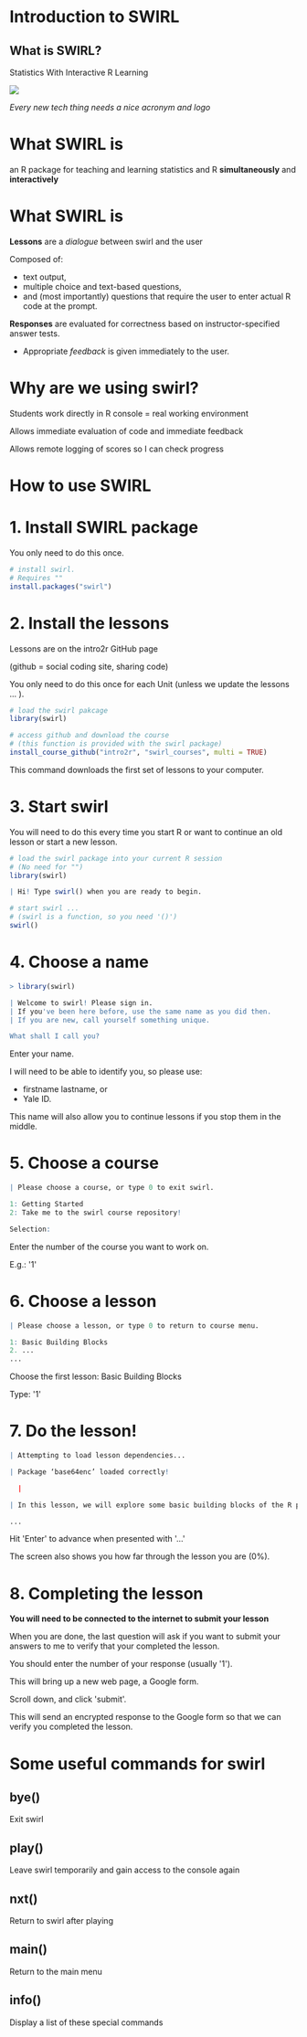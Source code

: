 # Introduction to SWIRL 

## What is SWIRL?

Statistics With Interactive R Learning

![](img/swirl_new_large_final.png)

*Every new tech thing needs a nice acronym and logo*



# What SWIRL is

an R package for teaching and learning statistics and R **simultaneously** and **interactively**



# What SWIRL is

**Lessons** are a *dialogue* between swirl and the user

Composed of:
  - text output, 
  - multiple choice and text-based questions, 
  - and (most importantly) questions that require the user to enter actual R code at the prompt. 
  

**Responses** are evaluated for correctness based on instructor-specified answer tests.
 - Appropriate *feedback* is given immediately to the user.


# Why are we using swirl?

Students work directly in R console = real working environment

Allows immediate evaluation of code and immediate feedback

Allows remote logging of scores so I can check progress  


# How to use SWIRL


# 1. Install SWIRL package

You only need to do this once.


```r
# install swirl. 
# Requires ""
install.packages("swirl")
```
 


# 2. Install the lessons

Lessons are on the intro2r GitHub page

(github = social coding site, sharing code)


You only need to do this once for each Unit (unless we update the lessons ... ).


```r
# load the swirl pakcage
library(swirl)

# access github and download the course
# (this function is provided with the swirl package)
install_course_github("intro2r", "swirl_courses", multi = TRUE)
```

This command downloads the first set of lessons to your computer.



# 3. Start swirl

You will need to do this every time you start R or want to continue an old lesson or start a new lesson.


```r
# load the swirl package into your current R session
# (No need for "")
library(swirl)

| Hi! Type swirl() when you are ready to begin.

# start swirl ... 
# (swirl is a function, so you need '()')
swirl()
```


# 4. Choose a name


```r
> library(swirl)

| Welcome to swirl! Please sign in. 
| If you've been here before, use the same name as you did then. 
| If you are new, call yourself something unique.

What shall I call you? 
```

Enter your name.

I will need to be able to identify you, so please use:
 - firstname lastname, or 
 - Yale ID.

This name will also allow you to continue lessons if you stop them in the middle.


# 5. Choose a course


```r
| Please choose a course, or type 0 to exit swirl.

1: Getting Started
2: Take me to the swirl course repository!

Selection: 
```

Enter the number of the course you want to work on.

E.g.: '1'



# 6. Choose a lesson


```r
| Please choose a lesson, or type 0 to return to course menu.

1: Basic Building Blocks
2. ...
...
```

Choose the first lesson: Basic Building Blocks

Type: '1'



# 7. Do the lesson!


```r
| Attempting to load lesson dependencies...

| Package ‘base64enc’ loaded correctly!

  |                                                                            |   0%

| In this lesson, we will explore some basic building blocks of the R programming language.

...
```

Hit 'Enter' to advance when presented with '...'

The screen also shows you how far through the lesson you are (0%).



# 8. Completing the lesson
 
**You will need to be connected to the internet to submit your lesson**

When you are done, the last question will ask if you want to submit your answers to me
to verify that your completed the lesson.

You should enter the number of your response (usually '1').

This will bring up a new web page, a Google form.

Scroll down, and click 'submit'.

This will send an encrypted response to the Google form so that we can verify you completed the lesson.



# Some useful commands for swirl

## bye()

Exit swirl

## play()

Leave swirl temporarily and gain access to the console again

## nxt()

Return to swirl after playing

## main()

Return to the main menu

## info()

Display a list of these special commands



